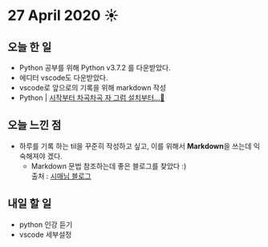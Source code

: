 # 27 April 2020 ☀️

## 오늘 한 일
  - Python 공부를 위해 Python v3.7.2 를 다운받았다.
  - 에디터 vscode도 다운받았다.
  - vscode로 앞으로의 기록을 위해 markdown 작성
  - Python | [시작부터 차곡차곡 자 그럼 설치부터...🧩](/python/downloads.md)

## 오늘 느낀 점
  - 하루를 기록 하는 til을 꾸준히 작성하고 싶고, 이를 위해서 **Markdown**을 쓰는데 익숙해져야 겠다.
    - Markdown 문법 참조하는데 좋은 블로그를 찾았다 :)  
출처 : [시매님 블로그](https://simhyejin.github.io/2016/06/30/Markdown-syntax/)

## 내일 할 일
  - python 인강 듣기
  - vscode 세부설정